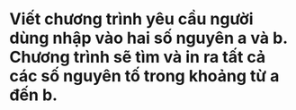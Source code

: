 #  Viết chương trình yêu cầu người dùng nhập vào hai số nguyên a và b. Chương trình sẽ tìm và in ra tất cả các số nguyên tố trong khoảng từ a đến b.